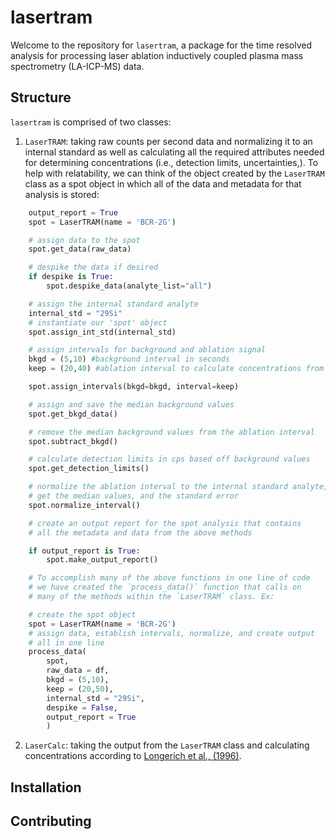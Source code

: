 # lasertram

Welcome to the repository for `lasertram`, a package for the time resolved analysis for processing laser ablation inductively coupled plasma mass spectrometry (LA-ICP-MS) data.

## Structure

`lasertram` is comprised of two classes:

1. `LaserTRAM`: taking raw counts per second data and normalizing it to an internal standard as well as calculating all the required attributes needed for determining concentrations (i.e., detection limits, uncertainties,). To help with relatability, we can think of the object created by the `LaserTRAM` class as a spot object in which all of the data and metadata for that analysis is stored:

```python
    output_report = True
    spot = LaserTRAM(name = 'BCR-2G')

    # assign data to the spot
    spot.get_data(raw_data)

    # despike the data if desired
    if despike is True:
        spot.despike_data(analyte_list="all")

    # assign the internal standard analyte
    internal_std = "29Si"
    # instantiate our 'spot' object
    spot.assign_int_std(internal_std)

    # assign intervals for background and ablation signal
    bkgd = (5,10) #background interval in seconds
    keep = (20,40) #ablation interval to calculate concentrations from

    spot.assign_intervals(bkgd=bkgd, interval=keep)

    # assign and save the median background values
    spot.get_bkgd_data()

    # remove the median background values from the ablation interval
    spot.subtract_bkgd()

    # calculate detection limits in cps based off background values
    spot.get_detection_limits()

    # normalize the ablation interval to the internal standard analyte,
    # get the median values, and the standard error
    spot.normalize_interval()

    # create an output report for the spot analysis that contains
    # all the metadata and data from the above methods

    if output_report is True:
        spot.make_output_report()

    # To accomplish many of the above functions in one line of code
    # we have created the `process_data()` function that calls on
    # many of the methods within the `LaserTRAM` class. Ex:

    # create the spot object
    spot = LaserTRAM(name = 'BCR-2G')
    # assign data, establish intervals, normalize, and create output
    # all in one line
    process_data(
        spot,
        raw_data = df,
        bkgd = (5,10),
        keep = (20,50),
        internal_std = "29Si",
        despike = False,
        output_report = True
        )

```

2. `LaserCalc`: taking the output from the `LaserTRAM` class and calculating concentrations according to [Longerich et al., (1996)](https://pubs.rsc.org/en/content/articlepdf/1996/ja/ja9961100899?casa_token=KagVZMK9AgAAAAAA:pPybAcUcksXzD8UYmpjc_MI4uWa2tLELI_jC9Gtc1ycNTyH_tPK2meMuJ1SXVZICLwky-NggmJQXRA).

## Installation

## Contributing
